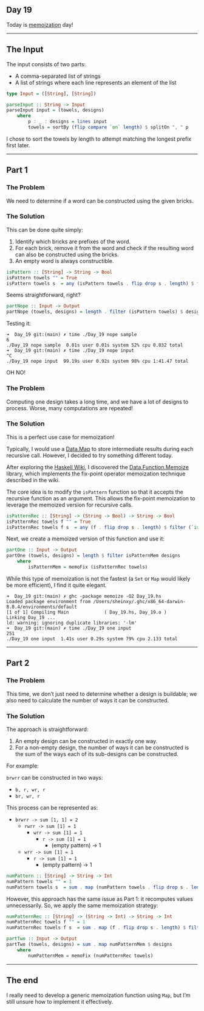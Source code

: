 ## Day 19

Today is [memoization](https://en.wikipedia.org/wiki/Memoization) day!

---

## The Input

The input consists of two parts:
- A comma-separated list of strings
- A list of strings where each line represents an element of the list

```hs
type Input = ([String], [String])

parseInput :: String -> Input
parseInput input = (towels, designs)
    where
        p : _ : designs = lines input
        towels = sortBy (flip compare `on` length) $ splitOn ", " p
```

I chose to sort the towels by length to attempt matching the longest prefix first later.

---

## Part 1

### The Problem

We need to determine if a word can be constructed using the given bricks.

### The Solution

This can be done quite simply:
1. Identify which bricks are prefixes of the word.
2. For each brick, remove it from the word and check if the resulting word can also be constructed using the bricks.
3. An empty word is always constructible.

```hs
isPattern :: [String] -> String -> Bool
isPattern towels "" = True
isPattern towels s  = any (isPattern towels . flip drop s . length) $ filter (`isPrefixOf` s) towels
```

Seems straightforward, right?

```hs
partNope :: Input -> Output
partNope (towels, designs) = length . filter (isPattern towels) $ designs
```

Testing it:

```shell
➜  Day_19 git:(main) ✗ time ./Day_19 nope sample
6
./Day_19 nope sample  0.01s user 0.01s system 52% cpu 0.032 total
➜  Day_19 git:(main) ✗ time ./Day_19 nope input
^C
./Day_19 nope input  99.19s user 0.92s system 98% cpu 1:41.47 total
```

OH NO!

### The Problem

Computing one design takes a long time, and we have a lot of designs to process. Worse, many computations are repeated!

### The Solution

This is a perfect use case for memoization!

Typically, I would use a [Data.Map](https://hackage.haskell.org/package/containers-0.7/docs/Data-Map-Strict.html) to store intermediate results during each recursive call. However, I decided to try something different today.

After exploring the [Haskell Wiki](https://wiki.haskell.org/index.php?title=Memoization#Memoizing_fix_point_operator), I discovered the [Data.Function.Memoize](https://hackage.haskell.org/package/memoize-1.1.2/docs/Data-Function-Memoize.html) library, which implements the fix-point operator memoization technique described in the wiki.

The core idea is to modify the `isPattern` function so that it accepts the recursive function as an argument. This allows the fix-point memoization to leverage the memoized version for recursive calls.

```hs
isPatternRec :: [String] -> (String -> Bool) -> String -> Bool
isPatternRec towels f "" = True
isPatternRec towels f s  = any (f . flip drop s . length) $ filter (`isPrefixOf` s) towels
```

Next, we create a memoized version of this function and use it:

```hs
partOne :: Input -> Output
partOne (towels, designs) = length $ filter isPatternMem designs
    where
        isPatternMem = memoFix (isPatternRec towels)
```

While this type of memoization is not the fastest (a `Set` or `Map` would likely be more efficient), I find it quite elegant.

```shell
➜  Day_19 git:(main) ✗ ghc -package memoize -O2 Day_19.hs
Loaded package environment from /Users/sheinxy/.ghc/x86_64-darwin-8.8.4/environments/default
[1 of 1] Compiling Main             ( Day_19.hs, Day_19.o )
Linking Day_19 ...
ld: warning: ignoring duplicate libraries: '-lm'
➜  Day_19 git:(main) ✗ time ./Day_19 one input
251
./Day_19 one input  1.41s user 0.29s system 79% cpu 2.133 total
```

---

## Part 2

### The Problem

This time, we don’t just need to determine whether a design is buildable; we also need to calculate the number of ways it can be constructed.

### The Solution

The approach is straightforward:
1. An empty design can be constructed in exactly one way.
2. For a non-empty design, the number of ways it can be constructed is the sum of the ways each of its sub-designs can be constructed.

For example:

`brwrr` can be constructed in two ways:
- `b, r, wr, r`
- `br, wr, r`

This process can be represented as:

- `brwrr -> sum [1, 1] = 2`
    - `rwrr -> sum [1] = 1`
        - `wrr -> sum [1] = 1`
            - `r -> sum [1] = 1`
                - (empty pattern) -> 1
    - `wrr -> sum [1] = 1`
        - `r -> sum [1] = 1`
            - (empty pattern) -> 1

```hs
numPattern :: [String] -> String -> Int
numPattern towels "" = 1
numPattern towels s  = sum . map (numPattern towels . flip drop s . length) $ filter (`isPrefixOf` s) towels
```

However, this approach has the same issue as Part 1: it recomputes values unnecessarily. So, we apply the same memoization strategy:

```hs
numPatternRec :: [String] -> (String -> Int) -> String -> Int
numPatternRec towels f "" = 1
numPatternRec towels f s  = sum . map (f . flip drop s . length) $ filter (`isPrefixOf` s) towels

partTwo :: Input -> Output
partTwo (towels, designs) = sum . map numPatternMem $ designs
    where
        numPatternMem = memoFix (numPatternRec towels)
```

---

## The end

I really need to develop a generic memoization function using `Map`, but I’m still unsure how to implement it effectively.
